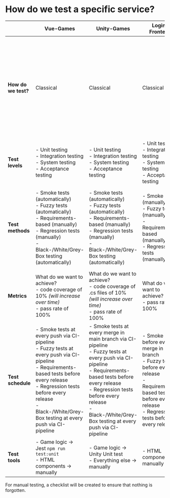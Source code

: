 # How do we test a specific service?

|                     | **Vue-Games**                                                                                                                                                                                                                                                     | **Unity-Games**                                                                                                                                                                                                                                                                   | **Login-Frontend**                                                                                                                                                                                    | **Go-Backends**                                                                                                                                                                                                                                                            | **Spring-Backends**                                                                                                                                                                                                                                                        | **Docs**                                                                                      |
|---------------------|-------------------------------------------------------------------------------------------------------------------------------------------------------------------------------------------------------------------------------------------------------------------|-----------------------------------------------------------------------------------------------------------------------------------------------------------------------------------------------------------------------------------------------------------------------------------|-------------------------------------------------------------------------------------------------------------------------------------------------------------------------------------------------------|----------------------------------------------------------------------------------------------------------------------------------------------------------------------------------------------------------------------------------------------------------------------------|----------------------------------------------------------------------------------------------------------------------------------------------------------------------------------------------------------------------------------------------------------------------------|-----------------------------------------------------------------------------------------------|
| **How do we test?** | Classical                                                                                                                                                                                                                                                         | Classical                                                                                                                                                                                                                                                                         | Classical                                                                                                                                                                                             | Test driven                                                                                                                                                                                                                                                                  | Test driven                                                                                                                                                                                                                                                                   | At the latest to the sprint end the docs should be checked manually if the docs repo is up to date and correct. |
| **Test levels**     | - Unit testing  <br>- Integration testing  <br>- System testing  <br>- Acceptance testing                                                                                                                                                                         | - Unit testing  <br>- Integration testing  <br>- System testing  <br>- Acceptance testing                                                                                                                                                                                         | - Unit testing  <br>- Integration testing  <br>- System testing  <br>- Acceptance testing                                                                                                             | - Unit testing  <br>- Integration testing  <br>- System testing  <br>- Acceptance testing                                                                                                                                                                                  | - Unit testing  <br>- Integration testing  <br>- System testing  <br>- Acceptance testing                                                                                                                                                                                  |                                               -                                               |
| **Test methods**    | - Smoke tests (automatically)  <br>- Fuzzy tests (automatically)  <br>- Requirements-based (manually)<br>- Regression tests (manually)  <br>- Black-/White/Grey-Box testing (automatically)                                                                       | - Smoke tests (automatically)  <br>- Fuzzy tests (automatically)  <br>- Requirements-based (manually)<br>- Regression tests (manually)  <br>- Black-/White/Grey-Box testing (automatically)                                                                                       | - Smoke tests (manually)  <br>- Fuzzy tests (manually)  <br>- Requirements-based (manually)<br>- Regression tests (manually)                                                                          | - Smoke tests (automatically)  <br>- Fuzzy tests (automatically)  <br>- Requirements-based (automatically)<br>- Regression tests (manually)  <br>- Black-/White/Grey-Box testing (automatically)                                                                           | - Smoke tests (automatically)  <br>- Fuzzy tests (automatically)  <br>- Requirements-based (automatically)<br>- Regression tests (manually)  <br>- Black-/White/Grey-Box testing (automatically)                                                                           |                                               -                                               |
| **Metrics**         | What do we want to achieve?  <br>- code coverage of 10% *(will increase over time)* <br>- pass rate of 100%                                                                                                                                                       | What do we want to achieve?  <br>- code coverage of .cs files of 10% *(will increase over time)*<br>- pass rate of 100%                                                                                                                                                           | What do we want to achieve?  <br>- pass rate of 100%                                                                                                                                                  | What do we want to achieve?  <br>- code coverage of 25% *(will increase over time)*   <br>- pass rate of 100%                                                                                                                                                              | What do we want to achieve?  <br>- code coverage of 25% *(will increase over time)*   <br>- pass rate of 100%                                                                                                                                                              |                                               -                                               |
| **Test schedule**   | - Smoke tests at every push via CI-pipeline  <br>- Fuzzy tests at every push via CI-pipeline  <br>- Requirements-based tests before every release  <br>- Regression tests before every release  <br>- Black-/White/Grey-Box testing at every push via CI-pipeline | - Smoke tests at every merge in main branch via CI-pipeline  <br>- Fuzzy tests at every push via CI-pipeline  <br>- Requirements-based tests before every release  <br>- Regression tests before every release  <br>- Black-/White/Grey-Box testing at every push via CI-pipeline | - Smoke tests before every merge in main branch  <br>- Fuzzy tests before every release  <br>- Requirements-based tests before every release  <br>- Regression tests before every release | - Smoke tests at every push via CI-pipeline  <br>- Fuzzy tests at every push via CI-pipeline  <br>- Requirements-based tests at every push via CI-pipeline  <br>- Regression tests before every release  <br>- Black-/White/Grey-Box testing at every push via CI-pipeline | - Smoke tests at every push via CI-pipeline  <br>- Fuzzy tests at every push via CI-pipeline  <br>- Requirements-based tests at every push via CI-pipeline  <br>- Regression tests before every release  <br>- Black-/White/Grey-Box testing at every push via CI-pipeline |                                               -                                               |
| **Test tools**      | - Game logic -> Jest `npm run test:unit`  <br>- HTML components -> manually                                                                                                                                                                                       | - Game logic -> Unity Unit test<br>- Everything else -> manually                                                                                                                                                                                                                  | - HTML components -> manually                                                                                                                                                                         | - Go internal -> `go test -v ./...`                                                                                                                                                                                                                                        | - Spring internal -> `mvn test`                                                                                                                                                                                                                                            |                                               `make html`                                              |



For manual testing, a checklist will be created to ensure that nothing is forgotten.
